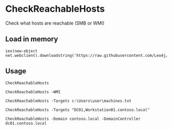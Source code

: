# CheckReachableHosts

Check what hosts are reachable (SMB or WMI)

## Load in memory

```
iex(new-object net.webclient).downloadstring('https://raw.githubusercontent.com/Leo4j/CheckReachableHosts/refs/heads/main/CheckReachableHosts.ps1')
```

## Usage

```
CheckReachableHosts
```
```
CheckReachableHosts -WMI
```
```
CheckReachableHosts -Targets c:\Users\user\machines.txt
```
```
CheckReachableHosts -Targets "DC01,Workstation01.contoso.local"
```
```
CheckReachableHosts -Domain contoso.local -DomainController dc01.contoso.local
```


